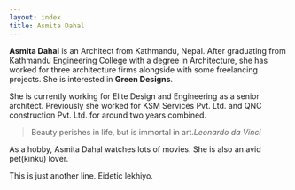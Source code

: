 ```yaml
---
layout: index
title: Asmita Dahal
---
```


**Asmita Dahal** is an Architect from Kathmandu, Nepal. After graduating from Kathmandu Engineering College with a degree in Architecture, she has worked for three architecture firms alongside with some freelancing projects. She is interested in **Green Designs**.

She is currently working for Elite Design and Engineering as a senior architect. Previously she worked for KSM Services Pvt. Ltd. and QNC construction Pvt. Ltd. for around two years combined.

>Beauty perishes in life, but is immortal in art.<cite>Leonardo da Vinci</cite>

As a hobby, Asmita Dahal watches lots of movies. She is also an avid pet(kinku) lover.

This is just another line. Eidetic lekhiyo.